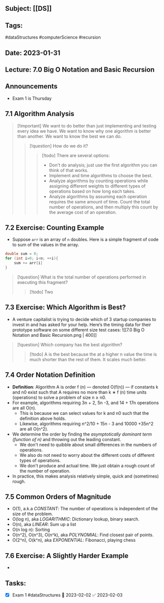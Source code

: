 ## Subject: [[DS]]
## Tags:
#dataStructures #computerScience #recursion
## Date: 2023-01-31
## Lecture: 7.0 Big O Notation and Basic Recursion

## Announcements
- Exam 1 is Thursday

## 7.1 Algorithm Analysis
> [!important] We want to do better than just implementing and testing every idea we have. We want to know why one algorithm is better than another. We want to know the best we can do.
> > [!question] How do we do it?
> > > [!todo] There are several options:
> > > - Don't do analysis; just use the first algorithm you can think of that works.
> > > - Implement and time algorithms to choose the best.
> > > - Analyze algorithms by counting operations while assigning different weights to different types of operations based on how long each takes.
> > > - Analyze algorithms by assuming each operation requires the same amount of time. Count the total number of operations, and then multiply this count by the average cost of an operation.

## 7.2 Exercise: Counting Example
- Suppose `arr` is an array of `n` doubles. Here is a simple fragment of code to sum of the values in the array.
```c++
double sum = 0;
for (int i=0; i<n; ++i){
	sum += arr[i]
}
```
> [!question] What is the total number of operations performed in executing this fragment?
> > [!todo] Two

## 7.3 Exercise: Which Algorithm is Best?
- A venture capitalist is trying to decide which of 3 startup companies to invest in and has asked for your help. Here’s the timing data for their prototype software on some different size test cases:
![[7.0 Big O Notation and Basic Recursion.png | 400]]
> [!question] Which company has the best algorithm?
> > [!todo] A is the best because the at a higher n value the time is much shorter than the rest of them. It scales much better.

## 7.4 Order Notation Definition
- **Definition**: Algorithm A is order f (n) — denoted O(f(n)) — if constants k and n0 exist such that A requires no more than k ∗ f (n) time units (operations) to solve a problem of size n ≥ n0.
- For example, algorithms requiring 3n + 2, 5n -3, and 14 + 17n operations are all O(n).
	- This is because we can select values for k and n0 such that the definition above holds.
	- Likewise, algorithms requiring n^2/10 + 15n - 3 and 10000 +35n^2 are all O(n^2).
- We determine the order by finding the *asymptotically dominant term (function of n)* and throwing out the leading constant.
	- We don't need to quibble about small differences in the numbers of operations.
	- We also do not need to worry about the different costs of different types of operations.
	- We don't produce and actual time. We just obtain a rough count of the number of operation.
- In practice, this makes analysis relatively simple, quick and (sometimes) rough.

## 7.5 Common Orders of Magnitude
- O(1), a.k.a *CONSTANT*: The number of operations is independent of the size of the problem.
- O(log n), aka *LOGARITHMIC*: Dictionary lookup, binary search.
- O(n), aka *LINEAR*: Sum up a list
- O(n log n): Sorting
- O(n^2), O(n^3), O(n^k), aka *POLYNOMIAL*: Find closest pair of points.
- O(2^n), O(k^n), aka *EXPONENTIAL*: Fibonacci, playing chess

## 7.6 Exercise: A Slightly Harder Example
- 

## Tasks:
- [x] Exam 1 #dataStructures 📅 2023-02-02 ✅ 2023-02-03